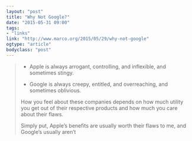 ```yaml
---
layout: "post"
title: "Why Not Google?"
date: "2015-05-31 09:00"
tags: 
- "links"
link: "http://www.marco.org/2015/05/29/why-not-google"
ogtype: "article"
bodyclass: "post"
---
```


> - Apple is always arrogant, controlling, and inflexible, and sometimes stingy.
>
> - Google is always creepy, entitled, and overreaching, and sometimes oblivious.
>
> How you feel about these companies depends on how much utility you get out of their respective products and how much you care about their flaws.
>
>Simply put, Apple’s benefits are usually worth their flaws to me, and Google’s usually aren’t